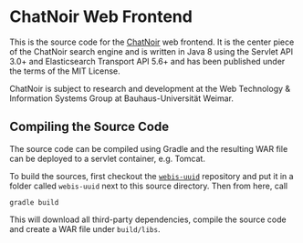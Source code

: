 # ChatNoir Web Frontend

This is the source code for the [ChatNoir](https://www.chatnoir.eu/) web frontend.
It is the center piece of the ChatNoir search engine and is written in Java 8
using the Servlet API 3.0+ and Elasticsearch Transport API 5.6+ and has been published
under the terms of the MIT License.

ChatNoir is subject to research and development at the Web Technology & Information
Systems Group at Bauhaus-Universität Weimar.

## Compiling the Source Code
The source code can be compiled using Gradle and the resulting WAR file can be deployed
to a servlet container, e.g. Tomcat.

To build the sources, first checkout the [`webis-uuid`](https://github.com/chatnoir-eu/webis-uuid)
repository and put it in a folder called `webis-uuid` next to this source directory.
Then from here, call  
```
gradle build
```
This will download all third-party dependencies, compile the source code and
create a WAR file under `build/libs`.
